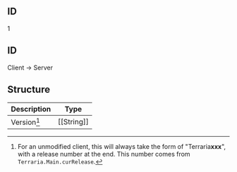 ## ID
1

## ID
Client -> Server

## Structure
| Description | Type       |
|-------------|------------|
| Version[^1] | [[String]] |

[^1]:For an unmodified client, this will always take the form of "Terraria**xxx**", with a release number at the end. This number comes from `Terraria.Main.curRelease`.